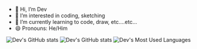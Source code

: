 - 👋 Hi, I’m Dev
- 👀 I’m interested in coding, sketching
- 🌱 I’m currently learning to code, draw, etc....etc...
- 😄 Pronouns: He/Him

<!---
devkala05/devkala05 is a ✨ special ✨ repository because its `README.md` (this file) appears on your GitHub profile.
You can click the Preview link to take a look at your changes.
--->
![Dev's GitHub stats](https://github-readme-stats.vercel.app/api?username=devkala05&theme=chartreuse-dark_icons=true)
![Dev's GitHub stats](https://github-readme-stats.vercel.app/api?username=devkala05&hide=stars&count_private=true&show_icons=true&theme=gotham)
![Dev's Most Used Languages](https://github-readme-stats.vercel.app/api/top-langs/?username=devkala05&theme=gotham&layout=compact)
